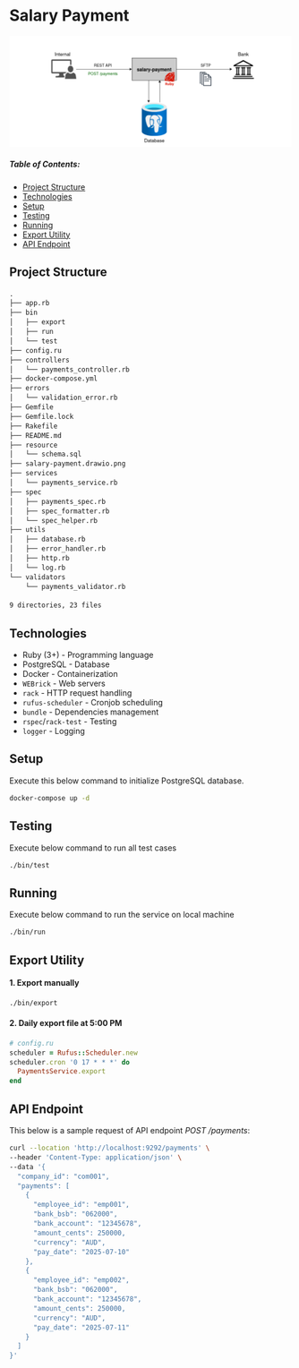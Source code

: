 # Salary Payment

![solution design](./salary-payment.drawio.png)

##### Table of Contents:

- [Project Structure](#project-struture)
- [Technologies](#technologies)
- [Setup](#setup)
- [Testing](#testing)
- [Running](#running)
- [Export Utility](#export-utility)
- [API Endpoint](#api-endpoint)

## Project Structure

```txt
.
├── app.rb
├── bin
│   ├── export
│   ├── run
│   └── test
├── config.ru
├── controllers
│   └── payments_controller.rb
├── docker-compose.yml
├── errors
│   └── validation_error.rb
├── Gemfile
├── Gemfile.lock
├── Rakefile
├── README.md
├── resource
│   └── schema.sql
├── salary-payment.drawio.png
├── services
│   └── payments_service.rb
├── spec
│   ├── payments_spec.rb
│   ├── spec_formatter.rb
│   └── spec_helper.rb
├── utils
│   ├── database.rb
│   ├── error_handler.rb
│   ├── http.rb
│   └── log.rb
└── validators
    └── payments_validator.rb

9 directories, 23 files
```

## Technologies

- Ruby (3+) - Programming language
- PostgreSQL - Database
- Docker - Containerization
- `WEBrick` - Web servers
- `rack` - HTTP request handling
- `rufus-scheduler` - Cronjob scheduling
- `bundle` - Dependencies management
- `rspec`/`rack-test` - Testing
- `logger` - Logging

## Setup

Execute this below command to initialize PostgreSQL database.
```bash
docker-compose up -d
```

## Testing

Execute below command to run all test cases
```bash
./bin/test
```

## Running

Execute below command to run the service on local machine
```bash
./bin/run
```

## Export Utility

#### 1. Export manually
```bash
./bin/export
```

#### 2. Daily export file at 5:00 PM
```ruby
# config.ru
scheduler = Rufus::Scheduler.new
scheduler.cron '0 17 * * *' do
  PaymentsService.export
end
```

## API Endpoint

This below is a sample request of API endpoint *POST /payments*:
```bash
curl --location 'http://localhost:9292/payments' \
--header 'Content-Type: application/json' \
--data '{
  "company_id": "com001",
  "payments": [
    {
      "employee_id": "emp001",
      "bank_bsb": "062000",
      "bank_account": "12345678",
      "amount_cents": 250000,
      "currency": "AUD",
      "pay_date": "2025-07-10"
    },
    {
      "employee_id": "emp002",
      "bank_bsb": "062000",
      "bank_account": "12345678",
      "amount_cents": 250000,
      "currency": "AUD",
      "pay_date": "2025-07-11"
    }
  ]
}'
```
